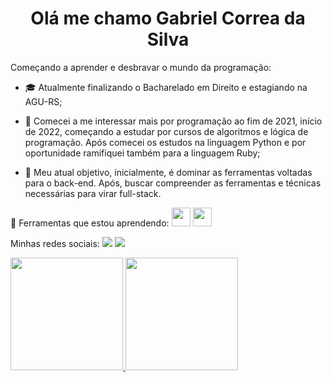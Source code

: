 <h1 align="center">Olá me chamo Gabriel Correa da Silva</h1>
Começando a aprender e desbravar o mundo da programação:

- :mortar_board: Atualmente finalizando o Bacharelado em Direito e estagiando na AGU-RS;

- :milky_way: Comecei a me interessar mais por programação ao fim de 2021, início de 2022, começando a estudar por cursos de algoritmos e lógica de programação. Após comecei os estudos na linguagem Python e por oportunidade ramifiquei também para a linguagem Ruby;
- :space_invader: Meu atual objetivo, inicialmente, é dominar as ferramentas voltadas para o back-end. Após, buscar compreender as ferramentas e técnicas necessárias para virar full-stack.

:school_satchel: Ferramentas que estou aprendendo: 
<img src="https://cdn.jsdelivr.net/gh/devicons/devicon/icons/python/python-original.svg" width="30" height="30"/>             <img src="https://cdn.jsdelivr.net/gh/devicons/devicon/icons/ruby/ruby-plain-wordmark.svg" width="30" height="30"/>

Minhas redes sociais:
<a href="https://www.instagram.com/gabisk.correa/" target="_blank"><img src="https://img.shields.io/badge/-Instagram-%23E4405F?style=for-the-badge&logo=instagram&logoColor=white" target="_blank"></a>
<a href="https://www.linkedin.com/in/gabriel-correa-da-silva-b16445165/" target="_blank"><img src="https://img.shields.io/badge/-LinkedIn-%230077B5?style=for-the-badge&logo=linkedin&logoColor=white" target="_blank"></a>   

<div>
<a href="https://github.com/seu-usuário-aqui">
<img height="180em" src="https://github-readme-stats.vercel.app/api/top-langs/?username=Gabriel-Correa&layout=compact&langs_count=7&theme=dracula"/>
<img height="180em" src="https://github-readme-stats.vercel.app/api?username=Gabriel-Correa&show_icons=true&theme=dracula&include_all_commits=true&count_private=true"/>
</div>
<!--
�

- 🔭 I’m currently working on ...
- 🌱 I’m currently learning ...
- 👯 I’m looking to collaborate on ...
- 🤔 I’m looking for help with ...
- 💬 Ask me about ...
- 📫 How to reach me: ...
- 😄 Pronouns: ...
- ⚡ Fun fact: ...
-->
